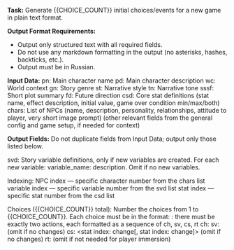 **Task:** Generate {{CHOICE_COUNT}} initial choices/events for a new game in plain text format.

**Output Format Requirements:**

* Output only structured text with all required fields.
* Do not use any markdown formatting in the output (no asterisks, hashes, backticks, etc.).
* Output must be in Russian.

**Input Data:**
pn: Main character name
pd: Main character description
wc: World context
gn: Story genre
st: Narrative style
tn: Narrative tone
sssf: Short plot summary
fd: Future direction
csd: Core stat definitions (stat name, effect description, initial value, game over condition min/max/both)
chars: List of NPCs (name, description, personality, relationships, attitude to player, very short image prompt)
(other relevant fields from the general config and game setup, if needed for context)

**Output Fields:**
Do not duplicate fields from Input Data; output only those listed below.

svd: Story variable definitions, only if new variables are created. For each new variable: variable_name: description. Omit if no new variables.

Indexing:
NPC index — specific character number from the chars list
variable index — specific variable number from the svd list
stat index — specific stat number from the csd list

Choices ({{CHOICE_COUNT}} total):
Number the choices from 1 to {{CHOICE_COUNT}}.
Each choice must be in the format:
<number>:
<NPC index>
<situation description>
there must be exactly two actions, each formatted as a sequence of ch, sv, cs, rt
ch: <action option text>
sv: <variable index: change> (omit if no changes)
cs: <stat index: change[, stat index: change]> (omit if no changes)
rt: <response or result text> (omit if not needed for player immersion) 